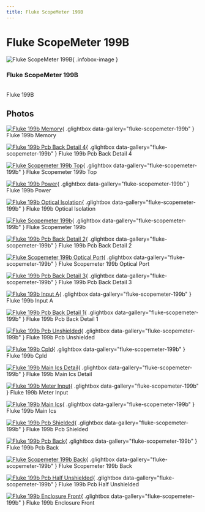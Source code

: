 ```yaml
---
title: Fluke ScopeMeter 199B
---
```


# Fluke ScopeMeter 199B

<div class="infobox" markdown>

![Fluke ScopeMeter 199B](./img/Fluke_199B_memory.jpg){ .infobox-image }

### Fluke ScopeMeter 199B

| | |
|---|---|

</div>

[](./img/Fluke_Scopemeter_199B.jpg)  [](./img/Fluke_Scopemeter_199B.jpg)Fluke 199B

## Photos

<div class="photo-grid" markdown>

[![Fluke 199b Memory](./img/Fluke_199B_memory.jpg)](./img/Fluke_199B_memory.jpg "Fluke 199b Memory"){ .glightbox data-gallery="fluke-scopemeter-199b" }
<span class="caption">Fluke 199b Memory</span>

[![Fluke 199b Pcb Back Detail 4](./img/Fluke_199B_PCB_back_detail_4.jpg)](./img/Fluke_199B_PCB_back_detail_4.jpg "Fluke 199b Pcb Back Detail 4"){ .glightbox data-gallery="fluke-scopemeter-199b" }
<span class="caption">Fluke 199b Pcb Back Detail 4</span>

[![Fluke Scopemeter 199b Top](./img/Fluke_Scopemeter_199B_top.jpg)](./img/Fluke_Scopemeter_199B_top.jpg "Fluke Scopemeter 199b Top"){ .glightbox data-gallery="fluke-scopemeter-199b" }
<span class="caption">Fluke Scopemeter 199b Top</span>

[![Fluke 199b Power](./img/Fluke_199B_power.jpg)](./img/Fluke_199B_power.jpg "Fluke 199b Power"){ .glightbox data-gallery="fluke-scopemeter-199b" }
<span class="caption">Fluke 199b Power</span>

[![Fluke 199b Optical Isolation](./img/Fluke_199B_optical_isolation.jpg)](./img/Fluke_199B_optical_isolation.jpg "Fluke 199b Optical Isolation"){ .glightbox data-gallery="fluke-scopemeter-199b" }
<span class="caption">Fluke 199b Optical Isolation</span>

[![Fluke Scopemeter 199b](./img/Fluke_Scopemeter_199B.jpg)](./img/Fluke_Scopemeter_199B.jpg "Fluke Scopemeter 199b"){ .glightbox data-gallery="fluke-scopemeter-199b" }
<span class="caption">Fluke Scopemeter 199b</span>

[![Fluke 199b Pcb Back Detail 2](./img/Fluke_199B_PCB_back_detail_2.jpg)](./img/Fluke_199B_PCB_back_detail_2.jpg "Fluke 199b Pcb Back Detail 2"){ .glightbox data-gallery="fluke-scopemeter-199b" }
<span class="caption">Fluke 199b Pcb Back Detail 2</span>

[![Fluke Scopemeter 199b Optical Port](./img/Fluke_Scopemeter_199B_optical_port.jpg)](./img/Fluke_Scopemeter_199B_optical_port.jpg "Fluke Scopemeter 199b Optical Port"){ .glightbox data-gallery="fluke-scopemeter-199b" }
<span class="caption">Fluke Scopemeter 199b Optical Port</span>

[![Fluke 199b Pcb Back Detail 3](./img/Fluke_199B_PCB_back_detail_3.jpg)](./img/Fluke_199B_PCB_back_detail_3.jpg "Fluke 199b Pcb Back Detail 3"){ .glightbox data-gallery="fluke-scopemeter-199b" }
<span class="caption">Fluke 199b Pcb Back Detail 3</span>

[![Fluke 199b Input A](./img/Fluke_199B_input_A.jpg)](./img/Fluke_199B_input_A.jpg "Fluke 199b Input A"){ .glightbox data-gallery="fluke-scopemeter-199b" }
<span class="caption">Fluke 199b Input A</span>

[![Fluke 199b Pcb Back Detail 1](./img/Fluke_199B_PCB_back_detail_1.jpg)](./img/Fluke_199B_PCB_back_detail_1.jpg "Fluke 199b Pcb Back Detail 1"){ .glightbox data-gallery="fluke-scopemeter-199b" }
<span class="caption">Fluke 199b Pcb Back Detail 1</span>

[![Fluke 199b Pcb Unshielded](./img/Fluke_199B_PCB_unshielded.jpg)](./img/Fluke_199B_PCB_unshielded.jpg "Fluke 199b Pcb Unshielded"){ .glightbox data-gallery="fluke-scopemeter-199b" }
<span class="caption">Fluke 199b Pcb Unshielded</span>

[![Fluke 199b Cpld](./img/Fluke_199B_CPLD.jpg)](./img/Fluke_199B_CPLD.jpg "Fluke 199b Cpld"){ .glightbox data-gallery="fluke-scopemeter-199b" }
<span class="caption">Fluke 199b Cpld</span>

[![Fluke 199b Main Ics Detail](./img/Fluke_199B_main_ICs_detail.jpg)](./img/Fluke_199B_main_ICs_detail.jpg "Fluke 199b Main Ics Detail"){ .glightbox data-gallery="fluke-scopemeter-199b" }
<span class="caption">Fluke 199b Main Ics Detail</span>

[![Fluke 199b Meter Input](./img/Fluke_199B_meter_input.jpg)](./img/Fluke_199B_meter_input.jpg "Fluke 199b Meter Input"){ .glightbox data-gallery="fluke-scopemeter-199b" }
<span class="caption">Fluke 199b Meter Input</span>

[![Fluke 199b Main Ics](./img/Fluke_199B_main_ICs.jpg)](./img/Fluke_199B_main_ICs.jpg "Fluke 199b Main Ics"){ .glightbox data-gallery="fluke-scopemeter-199b" }
<span class="caption">Fluke 199b Main Ics</span>

[![Fluke 199b Pcb Shielded](./img/Fluke_199B_PCB_shielded.jpg)](./img/Fluke_199B_PCB_shielded.jpg "Fluke 199b Pcb Shielded"){ .glightbox data-gallery="fluke-scopemeter-199b" }
<span class="caption">Fluke 199b Pcb Shielded</span>

[![Fluke 199b Pcb Back](./img/Fluke_199B_PCB_back.jpg)](./img/Fluke_199B_PCB_back.jpg "Fluke 199b Pcb Back"){ .glightbox data-gallery="fluke-scopemeter-199b" }
<span class="caption">Fluke 199b Pcb Back</span>

[![Fluke Scopemeter 199b Back](./img/Fluke_Scopemeter_199B_back.jpg)](./img/Fluke_Scopemeter_199B_back.jpg "Fluke Scopemeter 199b Back"){ .glightbox data-gallery="fluke-scopemeter-199b" }
<span class="caption">Fluke Scopemeter 199b Back</span>

[![Fluke 199b Pcb Half Unshielded](./img/Fluke_199B_PCB_half_unshielded.jpg)](./img/Fluke_199B_PCB_half_unshielded.jpg "Fluke 199b Pcb Half Unshielded"){ .glightbox data-gallery="fluke-scopemeter-199b" }
<span class="caption">Fluke 199b Pcb Half Unshielded</span>

[![Fluke 199b Enclosure Front](./img/Fluke_199B_enclosure_front.jpg)](./img/Fluke_199B_enclosure_front.jpg "Fluke 199b Enclosure Front"){ .glightbox data-gallery="fluke-scopemeter-199b" }
<span class="caption">Fluke 199b Enclosure Front</span>

</div>
